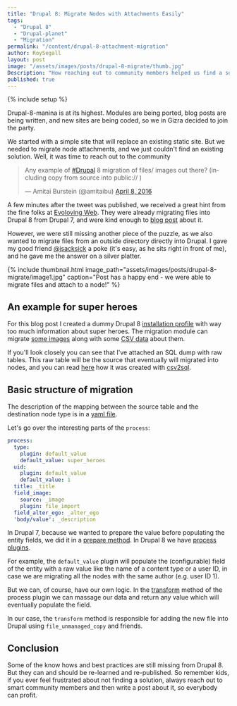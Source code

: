 ```yaml
---
title: "Drupal 8: Migrate Nodes with Attachments Easily"
tags:
  - "Drupal 8"
  - "Drupal-planet"
  - "Migration"
permalink: "/content/drupal-8-attachment-migration"
author: RoySegall
layout: post
image: "/assets/images/posts/drupal-8-migrate/thumb.jpg"
Description: "How reaching out to community members helped us find a solution to migrate files from Drupal 7 and outside directories, into Drupal 8."
published: true
---
```


{% include setup %}

Drupal-8-manina is at its highest. Modules are being ported, blog posts are
being written, and new sites are being coded, so we in Gizra decided to join the
party.

We started with a simple site that will replace an existing static site. But we needed
to migrate node attachments, and we just couldn't find an existing solution. Well,
it was time to reach out to the community

<blockquote class="twitter-tweet" data-lang="en"><p lang="en" dir="ltr">Any
example of <a href="https://twitter.com/hashtag/Drupal?src=hash">#Drupal</a> 8
migration of files/ images out there? (including copy from source into public:// )
</p>&mdash; Amitai Burstein (@amitaibu) <a href="https://twitter.com/amitaibu/status/718441947325677569">April 8, 2016</a></blockquote>
<script async src="//platform.twitter.com/widgets.js" charset="utf-8"></script>

A few minutes after the tweet was published, we received a great hint from the fine folks at
[Evoloving Web](https://evolvingweb.ca/). They were already migrating files into Drupal 8
from Drupal 7, and were kind enough to [blog post](https://evolvingweb.ca/blog/bringing-files-along-for-ride-to-d8) about it.

However, we were still missing another piece of the puzzle, as we also wanted to migrate
files from an outside directory directly into Drupal. I gave my good friend [@jsacksick](https://twitter.com/jsacksick) a poke (it's easy, as he sits right in front of me), and he gave me the answer on a silver platter.

{% include thumbnail.html  image_path="assets/images/posts/drupal-8-migrate/image1.jpg" caption="Post has a happy end - we were able to migrate files and attach to a node!" %}

<!-- more -->

## An example for super heroes

For this blog post I created a dummy Drupal 8 [installation profile](https://github.com/RoySegall/comics_migration) with way too much information about super heroes. The migration module can migrate [some images](https://github.com/RoySegall/comics_migration/tree/master/web/modules/custom/comics_migration/migration_assets/images) along with some [CSV data](https://github.com/RoySegall/comics_migration/blob/master/web/modules/custom/comics_migration/migration_assets/heroes.csv) about them.

If you'll look closely you can see that I've attached an SQL dump with raw tables.
This raw table will be the source that eventually will migrated into nodes, and you can
read [here](http://www.gizra.com/content/migration-best-practices/) how it was created
with [csv2sql](https://www.drupal.org/project/csv2sql).

## Basic structure of migration

The description of the mapping between the source table and the destination node type
is in a [yaml file](https://github.com/RoySegall/comics_migration/blob/master/web/modules/custom/comics_migration/config/install/migrate.migration.superheroes.yml).

Let's go over the interesting parts of the `process`:

```yaml
process:
  type:
    plugin: default_value
    default_value: super_heroes
  uid:
    plugin: default_value
    default_value: 1
  title: _title
  field_image:
    source: _image
    plugin: file_import
  field_alter_ego: _alter_ego
  'body/value': _description
```

In Drupal 7, because we wanted to prepare the value before
populating the entity fields, we did it in a
[prepare method](https://github.com/openscholar/openscholar/blob/SCHOLAR-3.x/openscholar/modules/os/modules/os_migrate_demo/handlers/node/project.inc#L33-L38).
In Drupal 8 we have [process plugins](https://github.com/RoySegall/comics_migration/blob/master/web/modules/custom/comics_migration/src/Plugin/migrate/process/FileImport.php).

For example, the `default_value` plugin will populate the (configurable) field of the entity with a raw value like the name of
a content type or a user ID, in case we are migrating all the nodes with the same author (e.g. user ID 1).

But we can, of course, have our own logic. In the [transform](https://github.com/RoySegall/comics_migration/blob/master/web/modules/custom/comics_migration/src/Plugin/migrate/process/FileImport.php#L21)
method of the process plugin we can massage our data and return any value which will eventually
populate the field.

In our case, the `transform` method is responsible for adding the new file into Drupal using `file_unmanaged_copy` and friends.

## Conclusion

Some of the know hows and best practices are still missing from Drupal 8. But they
can and should be re-learned and re-published. So remember kids, if you ever feel
frustrated about not finding a solution, always
reach out to smart community members and then write a post about it, so everybody can profit.

